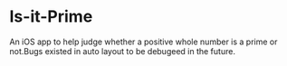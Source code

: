 # Is-it-Prime

An iOS app to help judge whether a positive whole number is a prime or not.Bugs existed in auto layout to be debugeed in the future.

